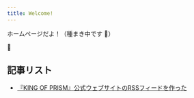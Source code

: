 ```yaml
---
title: Welcome!
---
```


ホームページだよ！（種まき中です 🌱）

🚧
                  
## 記事リスト
- [『KING OF PRISM』公式ウェブサイトのRSSフィードを作った](kinpri-official-website-rss)
